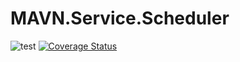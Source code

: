 # MAVN.Service.Scheduler

![test](https://github.com/OpenMAVN/MAVN.Service.Scheduler/workflows/test/badge.svg)
[![Coverage Status](https://coveralls.io/repos/github/OpenMAVN/MAVN.Service.Scheduler/badge.svg?branch=master)](https://coveralls.io/github/OpenMAVN/MAVN.Service.Scheduler?branch=master)
